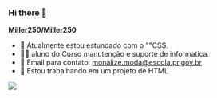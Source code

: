 ### Hi there 👋

**Miller250/Miller250**

- 🔭 Atualmente estou estundado com o ""CSS.
- 🧑‍🎓 aluno do Curso manutenção e suporte de informatica.
- 📧 Email para contato: monalize.moda@escola.pr.gov.br
- 🏧 Estou trabalhando em um projeto de HTML.

![](https://media.tenor.com/GfSX-u7VGM4AAAAC/coding.gif)
